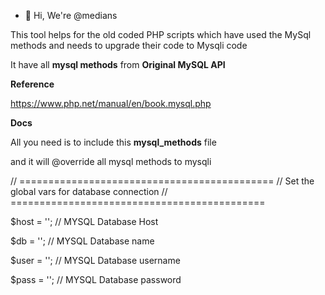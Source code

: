 
- 👋 Hi, We're @medians



This tool helps for the old coded PHP scripts which have used the MySql methods and needs to upgrade their code to Mysqli code

It have all **mysql methods** from **Original MySQL API** 


**Reference** 

https://www.php.net/manual/en/book.mysql.php




**Docs**

All you need is to include this **mysql_methods** file 

and it will @override all mysql methods to mysqli 


// ============================================
// Set the global vars for database connection
// ============================================

$host = ''; // MYSQL Database Host 

$db = ''; 	// MYSQL Database name

$user = ''; // MYSQL Database username

$pass = ''; // MYSQL Database password








<!---
medians/medians is a ✨ special ✨ repository because its `README.md` (this file) appears on your GitHub profile.
You can click the Preview link to take a look at your changes.
--->
